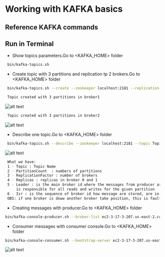 
# Working with KAFKA basics

## Reference KAFKA commands 
###  

## Run in Terminal

* Show topics parameters.Go to <KAFKA_HOME> folder
```bash
 bin/kafka-topics.sh
```

* Create topic with 3 partitions and replication tp 2 brokers.Go to <KAFKA_HOME> folder
```bash
 bin/kafka-topics.sh --create --zookeeper localhost:2181 --replication-factor 2 --partitions 3 --topic TopicTest
```
```bash
 Topic created with 3 partitions in broker1 
 ```
![alt text](https://achong.blob.core.windows.net/gitimages/topic_with_3_part_broker1.PNG)

```bash
 Topic created with 3 partitions in broker2
 ```
![alt text](https://achong.blob.core.windows.net/gitimages/topic_with_3_part_broker2.PNG)

* Describe one topic.Go to <KAFKA_HOME> folder
```bash
 bin/kafka-topics.sh --describe --zookeeper localhost:2181 --topic TopicTest
```
![alt text](https://achong.blob.core.windows.net/gitimages/describe_topic.PNG)
```bash
 What we have:
 1 - Topic : Topic Name
 2 - PartitionCount  : numbers of partitions
 3 - ReplicationFactor : number of brokers
 4 - Replicas : replicas in broker 0 and 1
 5 - Leader : is the main broker id where the messages from producer are stored first,
     is responsible for all reads and writes for the given partition
 6 - Isr : is the sequence of broker id how message are stored, are in-sync replicas
 OBS: if one broker is doww another broker take position, this is fault tolerance
```

* Creating messages with producer.Go to <KAFKA_HOME> folder
```bash
bin/kafka-console-producer.sh --broker-list ec2-3-17-3-207.us-east-2.compute.amazonaws.com:9092,ec2-3-17-3-207.us-east-2.compute.amazonaws.com:9093 --topic TopicTest
```
* Consumer messages with consumer console.Go to <KAFKA_HOME> folder
```bash
bin/kafka-console-consumer.sh --bootstrap-server ec2-3-17-3-207.us-east-2.compute.amazonaws.com:9092,ec2-3-17-3-207.us-east-2.compute.amazonaws.com:9093 --topic TopicTest --from-beginning
```
![alt text](https://achong.blob.core.windows.net/gitimages/producer_consumer.PNG)


